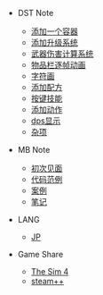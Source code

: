 * DST Note

  * [添加一个容器](/DST_Note/dst_note_1.md)
  * [添加升级系统](/DST_Note/dst_note_2.md)
  * [武器伤害计算系统](/DST_Note/dst_note_3.md)
  * [物品栏逐帧动画](/DST_Note/dst_note_4.md)
  * [字符画](/DST_Note/dst_note_5.md)
  * [添加配方](/DST_Note/dst_note_6.md)
  * [按键技能](/DST_Note/dst_note_7.md)
  * [添加动作](/DST_Note/dst_note_8.md)
  * [dps显示](/DST_Note/dst_note_9.md)
  * [杂项](/DST_Note/dst_note_misc.md)

* MB Note

  * [初次见面](/MB_Note/mb_1.md)
  * [代码范例](/MB_Note/mb_2.md)
  * [案例](/MB_Note/mb_3.md)
  * [笔记](/MB_Note/mb_4.md)

* LANG
  
  * [JP](/LANG/jp.md)

* Game Share

  * [The Sim 4](/GameShare/thesim4.md)
  * [steam++](/GameShare/steam++.md)
